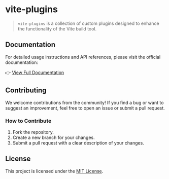 # vite-plugins

> `vite-plugins` is a collection of custom plugins designed to enhance the functionality of the Vite build tool.

## Documentation

For detailed usage instructions and API references, please visit the official documentation:

👉 [View Full Documentation](https://fengxinming.github.io/vite-plugins/)

## Contributing

We welcome contributions from the community! If you find a bug or want to suggest an improvement, feel free to open an issue or submit a pull request.

### How to Contribute
1. Fork the repository.
2. Create a new branch for your changes.
3. Submit a pull request with a clear description of your changes.

## License

This project is licensed under the [MIT License](LICENSE).